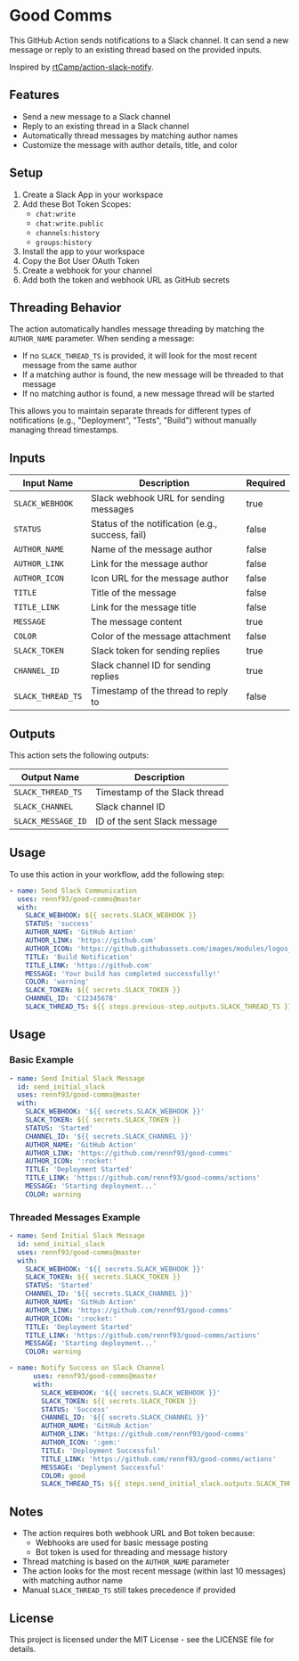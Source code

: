 # Good Comms

This GitHub Action sends notifications to a Slack channel. It can send a new message or reply to an existing thread based on the provided inputs.

Inspired by [rtCamp/action-slack-notify](https://github.com/rtCamp/action-slack-notify).

## Features

- Send a new message to a Slack channel
- Reply to an existing thread in a Slack channel
- Automatically thread messages by matching author names
- Customize the message with author details, title, and color

## Setup

1. Create a Slack App in your workspace
2. Add these Bot Token Scopes:
   - `chat:write`
   - `chat:write.public`
   - `channels:history`
   - `groups:history`
3. Install the app to your workspace
4. Copy the Bot User OAuth Token
5. Create a webhook for your channel
6. Add both the token and webhook URL as GitHub secrets

## Threading Behavior

The action automatically handles message threading by matching the `AUTHOR_NAME` parameter. When sending a message:
- If no `SLACK_THREAD_TS` is provided, it will look for the most recent message from the same author
- If a matching author is found, the new message will be threaded to that message
- If no matching author is found, a new message thread will be started

This allows you to maintain separate threads for different types of notifications (e.g., "Deployment", "Tests", "Build") without manually managing thread timestamps.

## Inputs

| Input Name         | Description                                     | Required |
| ------------------ | ----------------------------------------------- | -------- |
| `SLACK_WEBHOOK`    | Slack webhook URL for sending messages          | true     |
| `STATUS`           | Status of the notification (e.g., success, fail)| false    |
| `AUTHOR_NAME`      | Name of the message author                      | false    |
| `AUTHOR_LINK`      | Link for the message author                     | false    |
| `AUTHOR_ICON`      | Icon URL for the message author                 | false    |
| `TITLE`            | Title of the message                            | false    |
| `TITLE_LINK`       | Link for the message title                      | false    |
| `MESSAGE`          | The message content                             | true     |
| `COLOR`            | Color of the message attachment                 | false    |
| `SLACK_TOKEN`      | Slack token for sending replies                 | true     |
| `CHANNEL_ID`       | Slack channel ID for sending replies            | true     |
| `SLACK_THREAD_TS`  | Timestamp of the thread to reply to             | false    |

## Outputs

This action sets the following outputs:

| Output Name        | Description                                     |
| ------------------ | ----------------------------------------------- |
| `SLACK_THREAD_TS`  | Timestamp of the Slack thread                   |
| `SLACK_CHANNEL`    | Slack channel ID                                |
| `SLACK_MESSAGE_ID` | ID of the sent Slack message                    |

## Usage

To use this action in your workflow, add the following step:

```yaml
- name: Send Slack Communication
  uses: rennf93/good-comms@master
  with:
    SLACK_WEBHOOK: ${{ secrets.SLACK_WEBHOOK }}
    STATUS: 'success'
    AUTHOR_NAME: 'GitHub Action'
    AUTHOR_LINK: 'https://github.com'
    AUTHOR_ICON: 'https://github.githubassets.com/images/modules/logos_page/GitHub-Mark.png'
    TITLE: 'Build Notification'
    TITLE_LINK: 'https://github.com'
    MESSAGE: 'Your build has completed successfully!'
    COLOR: 'warning'
    SLACK_TOKEN: ${{ secrets.SLACK_TOKEN }}
    CHANNEL_ID: 'C12345678'
    SLACK_THREAD_TS: ${{ steps.previous-step.outputs.SLACK_THREAD_TS }}
```

## Usage

### Basic Example

```yaml
- name: Send Initial Slack Message
  id: send_initial_slack
  uses: rennf93/good-comms@master
  with:
    SLACK_WEBHOOK: '${{ secrets.SLACK_WEBHOOK }}'
    SLACK_TOKEN: ${{ secrets.SLACK_TOKEN }}
    STATUS: 'Started'
    CHANNEL_ID: '${{ secrets.SLACK_CHANNEL }}'
    AUTHOR_NAME: 'GitHub Action'
    AUTHOR_LINK: 'https://github.com/rennf93/good-comms'
    AUTHOR_ICON: ':rocket:'
    TITLE: 'Deployment Started'
    TITLE_LINK: 'https://github.com/rennf93/good-comms/actions'
    MESSAGE: 'Starting deployment...'
    COLOR: warning
```

### Threaded Messages Example

```yaml
- name: Send Initial Slack Message
  id: send_initial_slack
  uses: rennf93/good-comms@master
  with:
    SLACK_WEBHOOK: '${{ secrets.SLACK_WEBHOOK }}'
    SLACK_TOKEN: ${{ secrets.SLACK_TOKEN }}
    STATUS: 'Started'
    CHANNEL_ID: '${{ secrets.SLACK_CHANNEL }}'
    AUTHOR_NAME: 'GitHub Action'
    AUTHOR_LINK: 'https://github.com/rennf93/good-comms'
    AUTHOR_ICON: ':rocket:'
    TITLE: 'Deployment Started'
    TITLE_LINK: 'https://github.com/rennf93/good-comms/actions'
    MESSAGE: 'Starting deployment...'
    COLOR: warning

- name: Notify Success on Slack Channel
      uses: rennf93/good-comms@master
      with:
        SLACK_WEBHOOK: '${{ secrets.SLACK_WEBHOOK }}'
        SLACK_TOKEN: ${{ secrets.SLACK_TOKEN }}
        STATUS: 'Success'
        CHANNEL_ID: '${{ secrets.SLACK_CHANNEL }}'
        AUTHOR_NAME: 'GitHub Action'
        AUTHOR_LINK: 'https://github.com/rennf93/good-comms'
        AUTHOR_ICON: ':gem:'
        TITLE: 'Deployment Successful'
        TITLE_LINK: 'https://github.com/rennf93/good-comms/actions'
        MESSAGE: 'Deplyment Successful'
        COLOR: good
        SLACK_THREAD_TS: ${{ steps.send_initial_slack.outputs.SLACK_THREAD_TS }}
```


## Notes

- The action requires both webhook URL and Bot token because:
  - Webhooks are used for basic message posting
  - Bot token is used for threading and message history
- Thread matching is based on the `AUTHOR_NAME` parameter
- The action looks for the most recent message (within last 10 messages) with matching author name
- Manual `SLACK_THREAD_TS` still takes precedence if provided

## License

This project is licensed under the MIT License - see the LICENSE file for details.
